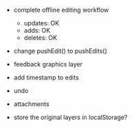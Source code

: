 - complete offline editing workflow
	- updates: OK
	- adds: OK
	- deletes: OK
- change pushEdit() to pushEdits()
- feedback graphics layer
- add timestamp to edits
- undo
- attachments

- store the original layers in localStorage?